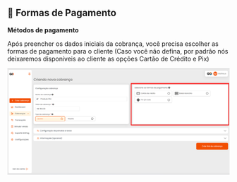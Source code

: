 ## 💸 Formas de Pagamento

**Métodos de pagamento**

<p>Após preencher os dados iniciais da cobrança, você precisa escolher as formas de pagamento para o cliente (Caso você não defina, por padrão nós deixaremos disponíveis ao cliente as opções Cartão de Crédito e Pix)</p>

![criar_cobranca_formas_pagamento](/assets/prints/criar_cobranca_formas_pagamento.png)